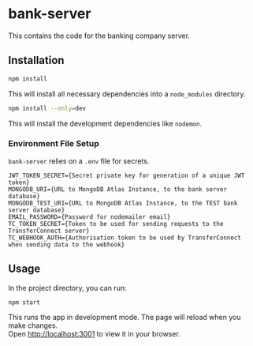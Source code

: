 # bank-server

This contains the code for the banking company server.

## Installation

```bash
npm install
```

This will install all necessary dependencies into a `node_modules` directory.

```bash
npm install --only=dev
```

This will install the development dependencies like `nodemon`.

### Environment File Setup

`bank-server` relies on a `.env` file for secrets. 

```
JWT_TOKEN_SECRET={Secret private key for generation of a unique JWT token}
MONGODB_URI={URL to MongoDB Atlas Instance, to the bank server database}
MONGODB_TEST_URI={URL to MongoDB Atlas Instance, to the TEST bank server database}
EMAIL_PASSWORD={Password for nodemailer email}
TC_TOKEN_SECRET={Token to be used for sending requests to the TransferConnect server}
TC_WEBHOOK_AUTH={Authorisation token to be used by TransferConnect when sending data to the webhook}
```

## Usage

In the project directory, you can run:

```bash
npm start
```

This runs the app in development mode. The page will reload when you make changes.\
Open [http://localhost:3001](http://localhost:3001) to view it in your browser.
